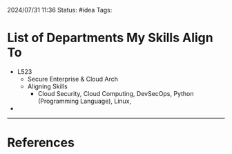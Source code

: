 2024/07/31 11:36
Status: #idea
Tags:

# List of Departments My Skills Align To

- L523
	- Secure Enterprise & Cloud Arch
	- Aligning Skills
		- Cloud Security, Cloud Computing, DevSecOps, Python (Programming Language), Linux, 
- 







---
# References
